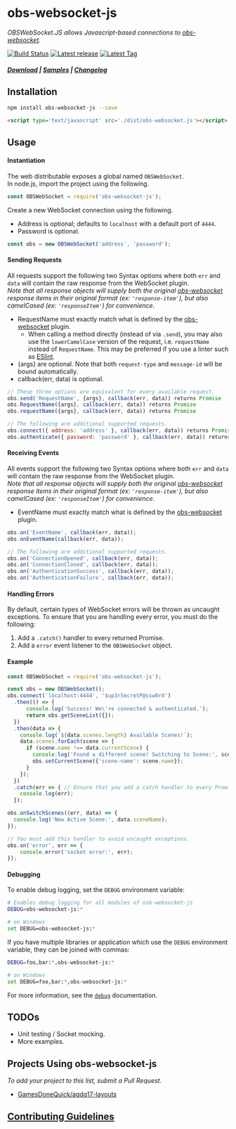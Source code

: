 # obs-websocket-js

*OBSWebSocket.JS allows Javascript-based connections to [obs-websocket][link-obswebsocket].*

[![Build Status][badge-build-status]][link-Travis-CI] [![Latest release][badge-release]][link-releases] [![Latest Tag][badge-tag]][link-tags]

##### [Download][link-download] | [Samples][link-samples] | [Changelog][link-changelog]

## Installation
```sh
npm install obs-websocket-js --save
```
```html
<script type='text/javascript' src='./dist/obs-websocket.js'></script>
```

## Usage
#### Instantiation
The web distributable exposes a global named `OBSWebSocket`.  
In node.js, import the project using the following.  

```js
const OBSWebSocket = require('obs-websocket-js');
```

Create a new WebSocket connection using the following.
- Address is optional; defaults to `localhost` with a default port of `4444`.  
- Password is optional.  

```js
const obs = new OBSWebSocket('address', 'password');
```

#### Sending Requests
All requests support the following two Syntax options where both `err` and `data` will contain the raw response from the WebSocket plugin.  
_Note that all response objects will supply both the original [obs-websocket][link-obswebsocket] response items in their original format (ex: `'response-item'`), but also camelCased (ex: `'responseItem'`) for convenience._  
- RequestName must exactly match what is defined by the [obs-websocket][link-obswebsocket] plugin.  
  - When calling a method directly (instead of via `.send`), you may also use the `lowerCamelCase` version of the request, i.e. `requestName` instead of `RequestName`. This may be preferred if you use a linter such as [ESlint](http://eslint.org/).
- {args} are optional. Note that both `request-type` and `message-id` will be bound automatically.  
- callback(err, data) is optional.  

```js
// These three options are equivalent for every available request.
obs.send('RequestName', {args}, callback(err, data)) returns Promise
obs.RequestName({args}, callback(err, data)) returns Promise
obs.requestName({args}, callback(err, data)) returns Promise

// The following are additional supported requests.
obs.connect({ address: 'address' }, callback(err, data)) returns Promise
obs.authenticate({ password: 'password' }, callback(err, data)) returns Promise
```

#### Receiving Events
All events support the following two Syntax options where both `err` and `data` will contain the raw response from the WebSocket plugin.  
_Note that all response objects will supply both the original [obs-websocket][link-obswebsocket] response items in their original format (ex: `'response-item'`), but also camelCased (ex: `'responseItem'`) for convenience._  
- EventName must exactly match what is defined by the [obs-websocket][link-obswebsocket] plugin.

```js
obs.on('EventName', callback(err, data));
obs.onEventName(callback(err, data));

// The following are additional supported requests.
obs.on('ConnectionOpened', callback(err, data));
obs.on('ConnectionClosed', callback(err, data));
obs.on('AuthenticationSuccess', callback(err, data));
obs.on('AuthenticationFailure', callback(err, data));
```

#### Handling Errors
By default, certain types of WebSocket errors will be thrown as uncaught exceptions.
To ensure that you are handling every error, you must do the following:
1. Add a `.catch()` handler to every returned Promise.
2. Add a `error` event listener to the `OBSWebSocket` object.

#### Example
```js
const OBSWebSocket = require('obs-websocket-js');

const obs = new OBSWebSocket();
obs.connect('localhost:4444', '$up3rSecretP@ssw0rd')
  .then(() => {
	  console.log('Success! We\'re connected & authenticated.');
	  return obs.getSceneList({});
  })
  .then(data => {
  	console.log(`${data.scenes.length} Available Scenes!`);
    data.scenes.forEach(scene => {
      if (scene.name !== data.currentScene) {
        console.log('Found a different scene! Switching to Scene:', scene.name);
        obs.setCurrentScene({'scene-name': scene.name});
      }
    });
  })
  .catch(err => { // Ensure that you add a catch handler to every Promise chain.
    console.log(err);
  });

obs.onSwitchScenes((err, data) => {
  console.log('New Active Scene:', data.sceneName);
});

// You must add this handler to avoid uncaught exceptions.
obs.on('error', err => {
	console.error('socket error:', err);
});
```

#### Debugging
To enable debug logging, set the `DEBUG` environment variable:
```bash
# Enables debug logging for all modules of osb-websocket-js
DEBUG=obs-websocket-js:*

# on Windows
set DEBUG=obs-websocket-js:*
```

If you have multiple libraries or application which use the `DEBUG` environment variable, they can be joined with commas:
```bash
DEBUG=foo,bar:*,obs-websocket-js:*

# on Windows
set DEBUG=foo,bar:*,obs-websocket-js:*
```

For more information, see the [`debug`][link-debug] documentation.

## TODOs
- Unit testing / Socket mocking.
- More examples.

## Projects Using **obs-websocket-js**
_To add your project to this list, submit a Pull Request._
- [GamesDoneQuick/agdq17-layouts](https://github.com/GamesDoneQuick/agdq17-layouts)

## [Contributing Guidelines][link-contributing]



  [link-obswebsocket]: https://github.com/Palakis/obs-websocket "OBS WebSocket Plugin"
  [link-Travis-CI]: https://travis-ci.org/haganbmj/obs-websocket-js "Travis CI"
  [badge-build-status]: https://img.shields.io/travis/haganbmj/obs-websocket-js/master.svg?style=flat "Travis Status"
  [badge-tag]: https://img.shields.io/github/tag/haganbmj/obs-websocket-js.svg?style=flat "Latest Tag"
  [badge-release]: https://img.shields.io/github/release/haganbmj/obs-websocket-js.svg?style=flat "Latest Release"

  [link-releases]:  https://github.com/haganbmj/obs-websocket-js/releases "obs-websocket-js Releases"
  [link-tags]: https://github.com/haganbmj/obs-websocket-js/tags "obs-websocket-js Tags"
  [link-download]: https://github.com/haganbmj/obs-websocket-js/blob/gh-pages/dist/obs-websocket.js "Download"
  [link-documentation]: https://github.com/haganbmj/obs-websocket-js/blob/gh-pages/DOCUMENTATION.md "Documentation"
  [link-samples]: https://github.com/haganbmj/obs-websocket-js/tree/master/samples "Samples"
  [link-changelog]: https://github.com/haganbmj/obs-websocket-js/blob/gh-pages/CHANGELOG.md "Changelog"
  [link-contributing]: .github/CONTRIBUTING.md "Contributing"
  [link-debug]: https://github.com/visionmedia/debug "Debug Documentation"
